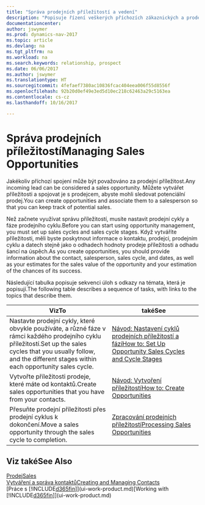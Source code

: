 ```yaml
---
title: "Správa prodejních příležitostí a vedení"
description: "Popisuje řízení veškerých příchozích zákaznických a prodejních příležitostí v Dynamics NAV a spojuje příležitost s prodejcem, aby sledoval potenciální prodej."
documentationcenter: 
author: jswymer
ms.prod: dynamics-nav-2017
ms.topic: article
ms.devlang: na
ms.tgt_pltfrm: na
ms.workload: na
ms.search.keywords: relationship, prospect
ms.date: 06/06/2017
ms.author: jswymer
ms.translationtype: HT
ms.sourcegitcommit: 4fefaef7380ac10836fcac404eea006f55d8556f
ms.openlocfilehash: 92b20d0ef49e3ed5d10ec218c62463a29c5163ea
ms.contentlocale: cs-cz
ms.lasthandoff: 10/16/2017

---
```

# <a name="managing-sales-opportunities"></a><span data-ttu-id="8ab31-103">Správa prodejních příležitostí</span><span class="sxs-lookup"><span data-stu-id="8ab31-103">Managing Sales Opportunities</span></span>
<span data-ttu-id="8ab31-104">Jakékoliv příchozí spojení může být považováno za prodejní příležitost.</span><span class="sxs-lookup"><span data-stu-id="8ab31-104">Any incoming lead can be considered a sales opportunity.</span></span> <span data-ttu-id="8ab31-105">Můžete vytvářet příležitosti a spojovat je s prodejcem, abyste mohli sledovat potenciální prodej.</span><span class="sxs-lookup"><span data-stu-id="8ab31-105">You can create opportunities and associate them to a salesperson so that you can keep track of potential sales.</span></span>

<span data-ttu-id="8ab31-106">Než začnete využívat správu příležitostí, musíte nastavit prodejní cykly a fáze prodejního cyklu.</span><span class="sxs-lookup"><span data-stu-id="8ab31-106">Before you can start using opportunity management, you must set up sales cycles and sales cycle stages.</span></span> <span data-ttu-id="8ab31-107">Když vytváříte příležitosti, měli byste poskytnout informace o kontaktu, prodejci, prodejním cyklu a datech stejně jako o odhadech hodnoty prodeje příležitosti a odhadu šancí na úspěch.</span><span class="sxs-lookup"><span data-stu-id="8ab31-107">As you create opportunities, you should provide information about the contact, salesperson, sales cycle, and dates, as well as your estimates for the sales value of the opportunity and your estimation of the chances of its success.</span></span>

<span data-ttu-id="8ab31-108">Následující tabulka popisuje sekvenci úloh s odkazy na témata, která je popisují.</span><span class="sxs-lookup"><span data-stu-id="8ab31-108">The following table describes a sequence of tasks, with links to the topics that describe them.</span></span> 

| <span data-ttu-id="8ab31-109">Viz</span><span class="sxs-lookup"><span data-stu-id="8ab31-109">To</span></span> | <span data-ttu-id="8ab31-110">také</span><span class="sxs-lookup"><span data-stu-id="8ab31-110">See</span></span> |
| --- | --- |
| <span data-ttu-id="8ab31-111">Nastavte prodejní cykly, které obvykle používáte, a různé fáze v rámci každého prodejního cyklu příležitostí.</span><span class="sxs-lookup"><span data-stu-id="8ab31-111">Set up the sales cycles that you usually follow, and the different stages within each opportunity sales cycle.</span></span> |[<span data-ttu-id="8ab31-112">Návod: Nastavení cyklů prodejních příležitostí a fází</span><span class="sxs-lookup"><span data-stu-id="8ab31-112">How to: Set Up Opportunity Sales Cycles and Cycle Stages</span></span>](marketing-how-setup-opportunity-sales-cycles-stages.md) |
| <span data-ttu-id="8ab31-113">Vytvořte příležitosti prodeje, které máte od kontaktů.</span><span class="sxs-lookup"><span data-stu-id="8ab31-113">Create sales opportunities that you have from your contacts.</span></span> |[<span data-ttu-id="8ab31-114">Návod: Vytvoření příležitostí</span><span class="sxs-lookup"><span data-stu-id="8ab31-114">How to: Create Opportunities</span></span>](marketing-how-create-opportunities.md) |
| <span data-ttu-id="8ab31-115">Přesuňte prodejní příležitosti přes prodejní cyklus k dokončení.</span><span class="sxs-lookup"><span data-stu-id="8ab31-115">Move a sales opportunity through the sales cycle to completion.</span></span> |[<span data-ttu-id="8ab31-116">Zpracování prodejních příležitostí</span><span class="sxs-lookup"><span data-stu-id="8ab31-116">Processing Sales Opportunities</span></span>](marketing-processing-sales-opportunities.md) |

## <a name="see-also"></a><span data-ttu-id="8ab31-117">Viz také</span><span class="sxs-lookup"><span data-stu-id="8ab31-117">See Also</span></span>
[<span data-ttu-id="8ab31-118">Prodej</span><span class="sxs-lookup"><span data-stu-id="8ab31-118">Sales</span></span>](sales-manage-sales.md)  
[<span data-ttu-id="8ab31-119">Vytváření a správa kontaktů</span><span class="sxs-lookup"><span data-stu-id="8ab31-119">Creating and Managing Contacts</span></span>](marketing-contacts.md)  
<span data-ttu-id="8ab31-120">[Práce s [!INCLUDE[d365fin](includes/d365fin_md.md)]](ui-work-product.md)</span><span class="sxs-lookup"><span data-stu-id="8ab31-120">[Working with [!INCLUDE[d365fin](includes/d365fin_md.md)]](ui-work-product.md)</span></span>

